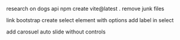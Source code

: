 research on dogs api
npm create vite@latest .
remove junk files

link bootstrap
create select element with options
add label in select

add carosuel auto slide without controls
